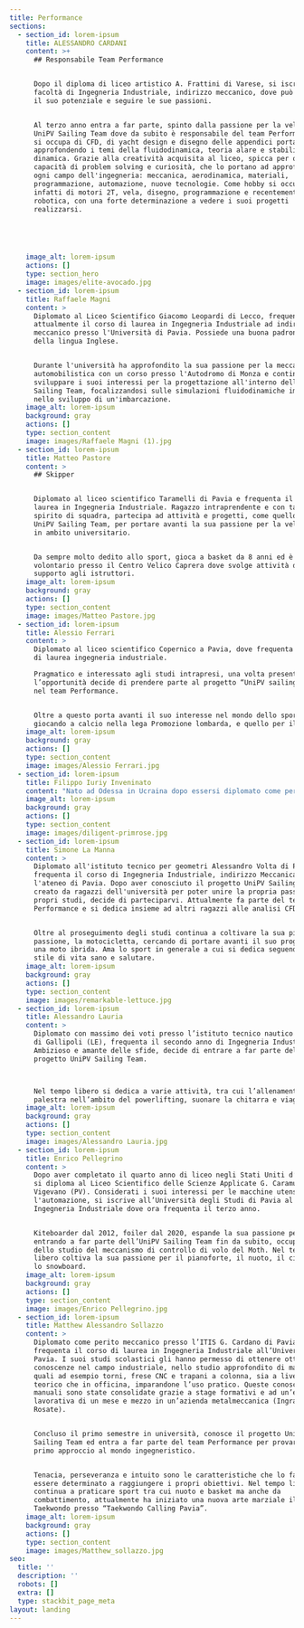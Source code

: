 ```yaml
---
title: Performance
sections:
  - section_id: lorem-ipsum
    title: ALESSANDRO CARDANI
    content: >+
      ## Responsabile Team Performance


      Dopo il diploma di liceo artistico A. Frattini di Varese, si iscrive alla
      facoltà di Ingegneria Industriale, indirizzo meccanico, dove può esprimere
      il suo potenziale e seguire le sue passioni.


      Al terzo anno entra a far parte, spinto dalla passione per la vela, del
      UniPV Sailing Team dove da subito è responsabile del team Performance. Qui
      si occupa di CFD, di yacht design e disegno delle appendici portanti,
      approfondendo i temi della fluidodinamica, teoria alare e stabilità
      dinamica. Grazie alla creatività acquisita al liceo, spicca per ottime
      capacità di problem solving e curiosità, che lo portano ad approfondire
      ogni campo dell'ingegneria: meccanica, aerodinamica, materiali,
      programmazione, automazione, nuove tecnologie. Come hobby si occupa
      infatti di motori 2T, vela, disegno, programmazione e recentemente
      robotica, con una forte determinazione a vedere i suoi progetti
      realizzarsi.





    image_alt: lorem-ipsum
    actions: []
    type: section_hero
    image: images/elite-avocado.jpg
  - section_id: lorem-ipsum
    title: Raffaele Magni
    content: >
      Diplomato al Liceo Scientifico Giacomo Leopardi di Lecco, frequenta
      attualmente il corso di laurea in Ingegneria Industriale ad indirizzo
      meccanico presso l'Università di Pavia. Possiede una buona padronanza
      della lingua Inglese. 


      Durante l'università ha approfondito la sua passione per la meccanica
      automobilistica con un corso presso l'Autodromo di Monza e continua a
      sviluppare i suoi interessi per la progettazione all'interno dell'UniPV
      Sailing Team, focalizzandosi sulle simulazioni fluidodinamiche implicate
      nello sviluppo di un'imbarcazione.
    image_alt: lorem-ipsum
    background: gray
    actions: []
    type: section_content
    image: images/Raffaele Magni (1).jpg
  - section_id: lorem-ipsum
    title: Matteo Pastore
    content: >
      ## Skipper


      Diplomato al liceo scientifico Taramelli di Pavia e frequenta il corso di
      laurea in Ingegneria Industriale. Ragazzo intraprendente e con tanto
      spirito di squadra, partecipa ad attività e progetti, come quello del
      UniPV Sailing Team, per portare avanti la sua passione per la vela anche
      in ambito universitario. 


      Da sempre molto dedito allo sport, gioca a basket da 8 anni ed è
      volontario presso il Centro Velico Caprera dove svolge attività di
      supporto agli istruttori.
    image_alt: lorem-ipsum
    background: gray
    actions: []
    type: section_content
    image: images/Matteo Pastore.jpg
  - section_id: lorem-ipsum
    title: Alessio Ferrari
    content: >
      Diplomato al liceo scientifico Copernico a Pavia, dove frequenta il corso
      di laurea ingegneria industriale.

      Pragmatico e interessato agli studi intrapresi, una volta presentatogli
      l’opportunità decide di prendere parte al progetto “UniPV sailing team”
      nel team Performance.


      Oltre a questo porta avanti il suo interesse nel mondo dello sport
      giocando a calcio nella lega Promozione lombarda, e quello per il cinema.
    image_alt: lorem-ipsum
    background: gray
    actions: []
    type: section_content
    image: images/Alessio Ferrari.jpg
  - section_id: lorem-ipsum
    title: Filippo Iuriy Inveninato
    content: "Nato ad Odessa in Ucraina dopo essersi diplomato come perito manutentore Aeronautico presso l’I.T.I.S\_ G. Feltrinelli di Milano si iscrive al corso di laurea in Ingegneria Industriale Meccanica all'Università di Pavia. Durante il primo anno universitario entra a far parte del UniPV Sailing Team spinto dalla voglia di far esperienza\_ e di contribuire con le proprie conoscenze in ambito aeronautico. Entra nel Team Performance, partecipando principalmente alla progettazione dello scafo e al miglioramento dell’efficienza generale.\n\nNel tempo libero, oltre alla passione per la chitarra elettrica, segue con interesse i progressi in campo aerospaziale e nel settore dell’automotive. La fluenza in lingua inglese ha reso possibile l’apprendimento di nozioni aggiuntive in campo tecnico, che lo motivano alla creazione di progetti personali su Fusion360 e su carta, mantenendo alta la voglia di reinventarsi e migliorarsi nel tempo.\n"
    image_alt: lorem-ipsum
    background: gray
    actions: []
    type: section_content
    image: images/diligent-primrose.jpg
  - section_id: lorem-ipsum
    title: Simone La Manna
    content: >
      Diplomato all'istituto tecnico per geometri Alessandro Volta di Pavia,
      frequenta il corso di Ingegneria Industriale, indirizzo Meccanica, presso
      l'ateneo di Pavia. Dopo aver conosciuto il progetto UniPV Sailing Team,
      creato da ragazzi dell'università per poter unire la propria passione e i
      propri studi, decide di parteciparvi. Attualmente fa parte del team
      Performance e si dedica insieme ad altri ragazzi alle analisi CFD.


      Oltre al proseguimento degli studi continua a coltivare la sua più grande
      passione, la motocicletta, cercando di portare avanti il suo progetto di
      una moto ibrida. Ama lo sport in generale a cui si dedica seguendo uno
      stile di vita sano e salutare.
    image_alt: lorem-ipsum
    background: gray
    actions: []
    type: section_content
    image: images/remarkable-lettuce.jpg
  - section_id: lorem-ipsum
    title: Alessandro Lauria
    content: >
      Diplomato con massimo dei voti presso l’istituto tecnico nautico Vespucci
      di Gallipoli (LE), frequenta il secondo anno di Ingegneria Industriale.
      Ambizioso e amante delle sfide, decide di entrare a far parte del team del
      progetto UniPV Sailing Team.



      Nel tempo libero si dedica a varie attività, tra cui l’allenamento in
      palestra nell’ambito del powerlifting, suonare la chitarra e viaggiare.
    image_alt: lorem-ipsum
    background: gray
    actions: []
    type: section_content
    image: images/Alessandro Lauria.jpg
  - section_id: lorem-ipsum
    title: Enrico Pellegrino
    content: >
      Dopo aver completato il quarto anno di liceo negli Stati Uniti d’America,
      si diploma al Liceo Scientifico delle Scienze Applicate G. Caramuel di
      Vigevano (PV). Considerati i suoi interessi per le macchine utensili e
      l'automazione, si iscrive all’Università degli Studi di Pavia al corso di
      Ingegneria Industriale dove ora frequenta il terzo anno.


      Kiteboarder dal 2012, foiler dal 2020, espande la sua passione per la vela
      entrando a far parte dell’UniPV Sailing Team fin da subito, occupandosi
      dello studio del meccanismo di controllo di volo del Moth. Nel tempo
      libero coltiva la sua passione per il pianoforte, il nuoto, il ciclismo e
      lo snowboard.
    image_alt: lorem-ipsum
    background: gray
    actions: []
    type: section_content
    image: images/Enrico Pellegrino.jpg
  - section_id: lorem-ipsum
    title: Matthew Alessandro Sollazzo
    content: >
      Diplomato come perito meccanico presso l’ITIS G. Cardano di Pavia,
      frequenta il corso di laurea in Ingegneria Industriale all’Università di
      Pavia. I suoi studi scolastici gli hanno permesso di ottenere ottime
      conoscenze nel campo industriale, nello studio approfondito di macchinari
      quali ad esempio torni, frese CNC e trapani a colonna, sia a livello
      teorico che in officina, imparandone l’uso pratico. Queste conoscenze
      manuali sono state consolidate grazie a stage formativi e ad un’esperienza
      lavorativa di un mese e mezzo in un’azienda metalmeccanica (Ingramec srl,
      Rosate).


      Concluso il primo semestre in università, conosce il progetto UniPV
      Sailing Team ed entra a far parte del team Performance per provare un
      primo approccio al mondo ingegneristico.


      Tenacia, perseveranza e intuito sono le caratteristiche che lo fanno
      essere determinato a raggiungere i propri obiettivi. Nel tempo libero
      continua a praticare sport tra cui nuoto e basket ma anche da
      combattimento, attualmente ha iniziato una nuova arte marziale il
      Taekwondo presso “Taekwondo Calling Pavia”.
    image_alt: lorem-ipsum
    background: gray
    actions: []
    type: section_content
    image: images/Matthew_sollazzo.jpg
seo:
  title: ''
  description: ''
  robots: []
  extra: []
  type: stackbit_page_meta
layout: landing
---
```

